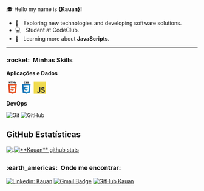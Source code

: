 🎓 Hello my name is <strong>{Kauan}!</strong>
- 🤔 &nbsp; Exploring new technologies and developing software solutions.
- 💻 &nbsp; Student at CodeClub.
- 🌱 &nbsp; Learning more about **JavaScripts**.

----

<h3> :rocket: &nbsp;Minhas Skills </h3>

**Aplicações e Dados**


<code><img height="32" src="https://raw.githubusercontent.com/github/explore/80688e429a7d4ef2fca1e82350fe8e3517d3494d/topics/html/html.png" alt="HTML5"/></code>
<code><img height="32" src="https://raw.githubusercontent.com/github/explore/80688e429a7d4ef2fca1e82350fe8e3517d3494d/topics/css/css.png" alt="CSS"/></code>
<code><img height="32" src="https://raw.githubusercontent.com/github/explore/80688e429a7d4ef2fca1e82350fe8e3517d3494d/topics/javascript/javascript.png" alt="Javascript"/></code>



**DevOps**

  ![Git](https://img.shields.io/badge/-Git-333333?style=flat&logo=git)
  ![GitHub](https://img.shields.io/badge/-GitHub-333333?style=flat&logo=github)



## **GitHub Estatísticas**

<a href="https://github.com/KauanSouzaa">
  <img align="center" src="https://github-readme-stats.vercel.app/api/top-langs/?username=KauanSouzaa&theme=dark&hide_langs_below=1" />
</a>

<a href="https://github.com/KauanSouzaa">
 <img align="center" src="https://github-readme-stats.vercel.app/api?username=KauanSouzaa&show_icons=true&theme=dark&line_height=27" alt="**Kauan** github stats"/>
</a>


##


<h3> :earth_americas: &nbsp;Onde me encontrar: </h3> 

[![Linkedin: Kauan](https://img.shields.io/badge/-Kauan-blue?style=flat-square&logo=Linkedin&logoColor=white&link=https://www.linkedin.com/in/kauan-pires-66bb34218/)](https://www.linkedin.com/in/kauan-souza-4aa20821b/)
[![Gmail Badge](https://img.shields.io/badge/-kauansoouza066@gmail.com-006bed?style=flat-square&logo=Gmail&logoColor=white&link=mailto:kauansoouza066@gmail.com)](mailto:kauansoouza066@gmail.com)
[![GitHub Kauan]( https://img.shields.io/github/followers/KauanSouzaa?label=follow&style=social)](https://github.com/KauanSouzaa)

